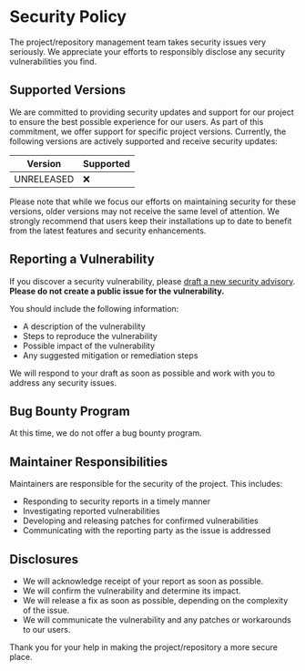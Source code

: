 # Security Policy

The project/repository management team takes security issues very seriously. We appreciate your efforts to responsibly disclose any security vulnerabilities you find.

## Supported Versions

We are committed to providing security updates and support for our project to ensure the best possible experience for our users. 
As part of this commitment, we offer support for specific project versions. Currently, the following versions are actively supported and receive security updates:

| Version      | Supported          |
| ------------ | ------------------ |
| UNRELEASED   | :x:                |

Please note that while we focus our efforts on maintaining security for these versions, older versions may not receive the same level of attention. 
We strongly recommend that users keep their installations up to date to benefit from the latest features and security enhancements.

## Reporting a Vulnerability

If you discover a security vulnerability, please [draft a new security advisory](https://github.com/CZG-KoR/TheGame/security/advisories/new). <br>
**Please do not create a public issue for the vulnerability.**

You should include the following information:

- A description of the vulnerability
- Steps to reproduce the vulnerability
- Possible impact of the vulnerability
- Any suggested mitigation or remediation steps

We will respond to your draft as soon as possible and work with you to address any security issues.

## Bug Bounty Program

At this time, we do not offer a bug bounty program.

## Maintainer Responsibilities

Maintainers are responsible for the security of the project. This includes:

- Responding to security reports in a timely manner
- Investigating reported vulnerabilities
- Developing and releasing patches for confirmed vulnerabilities
- Communicating with the reporting party as the issue is addressed

## Disclosures

- We will acknowledge receipt of your report as soon as possible.
- We will confirm the vulnerability and determine its impact.
- We will release a fix as soon as possible, depending on the complexity of the issue.
- We will communicate the vulnerability and any patches or workarounds to our users.

Thank you for your help in making the project/repository a more secure place.